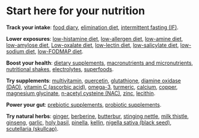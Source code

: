 [//]: # (source: jph)
[//]: # (tags: starters)

# Start here for your nutrition

**Track your intake**:
[food diary](../food-diary/),
[elimination diet](../elimination-diet/),
[intermittent fasting (IF)](../intermittent-fasting/).

**Lower exposures**:
[low-histamine diet](../low-histamine-diet/),
[low-allergen diet](../low-allergen-diet/),
[low-amine diet](../low-amine-diet/),
[low-amylose diet](../low-amylose-diet/),
[Low-oxalate diet](../low-oxalate-diet/),
[low-lectin diet](../low-lectin-diet/),
[low-salicylate diet](../low-salicylate-diet/),
[low-sodium diet](../low-sodium-diet/),
[low-FODMAP diet](../low-fodmap-diet/).

**Boost your health**:
[dietary supplements](../dietary-supplements/),
[macronutrients and micronutrients](../macronutrients-and-micronutrients/),
[nutritional shakes](../nutritional-shakes/),
[electrolytes](../electrolytes/),
[superfoods](../superfoods/).

**Try supplements**:
[multivitamin](../multivitamin/),
[quercetin](../quercetin/),
[glutathione](../glutathione/),
[diamine oxidase (DAO)](../diamine-oxidase/),
[vitamin C (ascorbic acid)](../vitamin-c-ascorbic-acid/),
[omega-3](../omega-3/),
[turmeric](../turmeric/),
[calcium](../calcium/),
[copper](../copper/),
[magnesium glycinate](../magnesium-glycinate/),
[n-acetyl cysteine (NAC)](../n-acetyl-cysteine/),
[zinc](../zinc/),
[lecithin](../lecithin/).

**Power your gut**:
[prebiotic supplements](../prebiotic-supplements/),
[probiotic supplements](../probiotic-supplements/).

**Try natural herbs**:
[ginger](../ginger/),
[berberine](../berberine/),
[butterbur](../butterbur/),
[stinging nettle](../stinging-nettle/),
[milk thistle](../milk-thistle/),
[ginseng](../ginseng/),
[garlic](../garlic/),
[holy basil](../holy-basil/),
[pinella](../pinella/),
[kellin](../khellin/),
[nigella sativa (black seed)](../nigella-sativa/),
[scutellaria (skullcap)](../scutellaria/).
